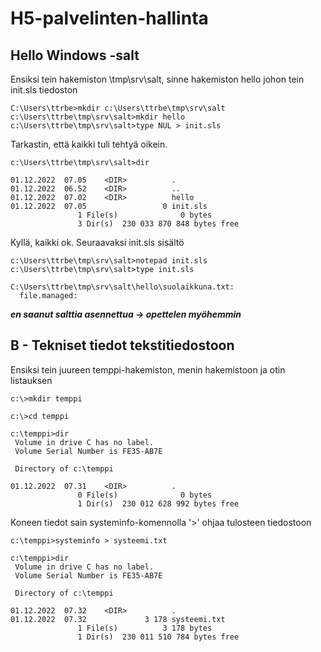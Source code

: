 # H5-palvelinten-hallinta

## Hello Windows -salt

Ensiksi tein hakemiston \tmp\srv\salt, sinne hakemiston hello johon tein init.sls tiedoston
```
C:\Users\ttrbe>mkdir c:\Users\ttrbe\tmp\srv\salt   
c:\Users\ttrbe\tmp\srv\salt>mkdir hello
c:\Users\ttrbe\tmp\srv\salt>type NUL > init.sls

```
Tarkastin, että kaikki tuli tehtyä oikein.
```
c:\Users\ttrbe\tmp\srv\salt>dir

01.12.2022  07.05    <DIR>          .
01.12.2022  06.52    <DIR>          ..
01.12.2022  07.02    <DIR>          hello
01.12.2022  07.05                 0 init.sls
               1 File(s)              0 bytes
               3 Dir(s)  230 033 870 848 bytes free
```
Kyllä, kaikki ok. Seuraavaksi init.sls sisältö
```
c:\Users\ttrbe\tmp\srv\salt>notepad init.sls
c:\Users\ttrbe\tmp\srv\salt>type init.sls

C:\Users\ttrbe\tmp\srv\salt\hello\suolaikkuna.txt:
  file.managed:
```
***en saanut salttia asennettua -> opettelen myöhemmin***

## B - Tekniset tiedot tekstitiedostoon

Ensiksi tein juureen temppi-hakemiston, menin hakemistoon ja otin listauksen
```
c:\>mkdir temppi

c:\>cd temppi

c:\temppi>dir
 Volume in drive C has no label.
 Volume Serial Number is FE35-AB7E

 Directory of c:\temppi

01.12.2022  07.31    <DIR>          .
               0 File(s)              0 bytes
               1 Dir(s)  230 012 628 992 bytes free
```
Koneen tiedot sain systeminfo-komennolla '>' ohjaa tulosteen tiedostoon
```
c:\temppi>systeminfo > systeemi.txt

c:\temppi>dir
 Volume in drive C has no label.
 Volume Serial Number is FE35-AB7E

 Directory of c:\temppi

01.12.2022  07.32    <DIR>          .
01.12.2022  07.32             3 178 systeemi.txt
               1 File(s)          3 178 bytes
               1 Dir(s)  230 011 510 784 bytes free

```
